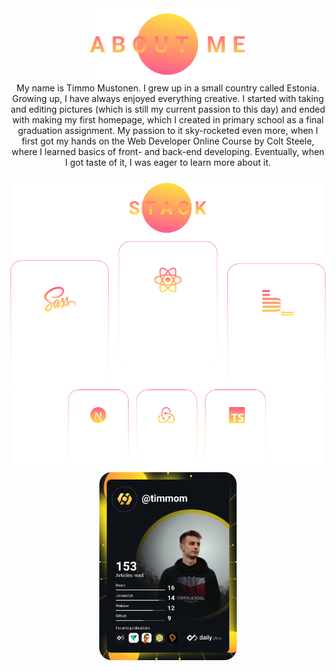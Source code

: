 <div id="aboutMe" align="center">
  <div align="center">
  <img src="https://github.com/mustonentimmo/mustonentimmo/blob/main/assets/aboutMeTitle.svg" width="250" alt="About me section title"/>
  </div> 
  My name is Timmo Mustonen. I grew up in a small country called Estonia. Growing up, I have always enjoyed everything creative. I started with taking and editing pictures (which is still my current passion to this day) and ended with making my first homepage, which I created in primary school as a final graduation assignment. My passion to it sky-rocketed even more, when I first got my hands on the Web Developer Online Course by Colt Steele, where I learned basics of front- and back-end developing. Eventually, when I got taste of it, I was eager to learn more about it. 
</div>
&nbsp;
<div id="stack" align="center">
  <img src="https://github.com/mustonentimmo/mustonentimmo/blob/main/assets/stack.svg" width="700" alt="Timmo Mustonen's stack"/>
</div>
<div id="devCard" align="center">
 <a href="https://app.daily.dev/timmom"><img src="https://github.com/mustonentimmo/mustonentimmo/blob/main/devcard.svg" width="220" alt="Timmo Mustonen's Dev Card"/></a>
</div>

